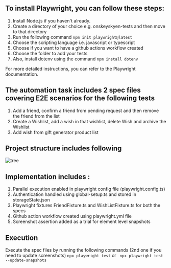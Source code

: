 ## To install Playwright, you can follow these steps:

1. Install Node.js if you haven't already.
2. Create a directory of your choice e.g. onskeyskyen-tests and then move to that directory
3. Run the following command
   ``` npm init playwright@latest ```
4. Choose the scripting language i.e. javascript or typescript
5. Choose if you want to have a github actions workflow created 
6. Choose the folder to add your tests
7. Also, install dotenv using the command
   ``` npm install dotenv ```
 

For more detailed instructions, you can refer to the Playwright documentation.

## The automation task includes 2 spec files covering E2E scenarios for the following tests

1. Add a friend, confirm a friend from pending request and then remove the friend from the list
2. Create a Wishlist, add a wish in that wishlist, delete Wish and archive the Wishlist
3. Add wish from gift generator product list

## Project structure includes following 

![tree](image.png)

## Implementation includes :

1. Parallel execution enabled in playwright config file (playwright.config.ts)
2. Authentication handled using global-setup.ts and stored in storageState.json
3. Playwright fixtures FriendFixture.ts and WishListFixture.ts for both the specs
4. Github action workflow created using playwright.yml file
5. Screenshot assertion added as a trial for element level snapshots
## Execution 
Execute the spec files by running the following commands (2nd one if you need to update screenshots)
    ``` npx playwright test ```  or  ``` npx playwright test --update-snapshots``` 




